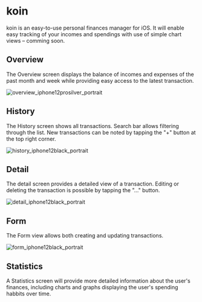 # koin

koin is an easy-to-use personal finances manager for iOS. It will enable easy tracking of your incomes and spendings with use of simple chart views – comming soon.

## Overview

The Overview screen displays the balance of incomes and expenses of the past month and week while providing easy access to the latest transaction.

![overview_iphone12prosilver_portrait](https://user-images.githubusercontent.com/29509474/130603380-28059a7f-0311-4abd-96d9-2fd11d2ba237.png)


## History

The History screen shows all transactions. Search bar allows filtering through the list. New transactions can be noted by tapping the "+" button at the top right corner.

![history_iphone12black_portrait](https://user-images.githubusercontent.com/29509474/130604340-928bb862-9ee3-46c7-bd91-f6c6c7739ee9.png)


## Detail

The detail screen provides a detailed view of a transaction. Editing or deleting the transaction is possible by tapping the "..." button.

![detail_iphone12black_portrait](https://user-images.githubusercontent.com/29509474/130604349-0de586f1-1063-499d-a339-962f9c4b8504.png)


## Form

The Form view allows both creating and updating transactions.

![form_iphone12black_portrait](https://user-images.githubusercontent.com/29509474/130604365-cf613702-5003-42c0-b26d-6ddd08a97733.png)


## Statistics

A Statistics screen will provide more detailed information about the user's finances, including charts and graphs displaying the user's spending habbits over time.
